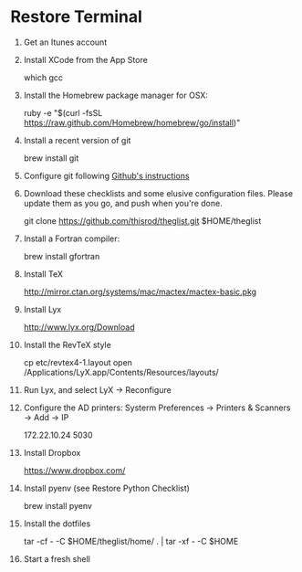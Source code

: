 Restore Terminal
===

1. Get an Itunes account

1. Install XCode from the App Store

    which gcc

1. Install the Homebrew package manager for OSX:

    ruby -e "$(curl -fsSL https://raw.github.com/Homebrew/homebrew/go/install)"

2. Install a recent version of git

    brew install git

2. Configure git following [Github's instructions](https://help.github.com/articles/set-up-git#set-up-git)

3. Download these checklists and some elusive configuration files.  Please update them as you go, and push when you're done.

    git clone https://github.com/thisrod/theglist.git $HOME/theglist

5. Install a Fortran compiler:

    brew install gfortran

6. Install TeX

    http://mirror.ctan.org/systems/mac/mactex/mactex-basic.pkg

7. Install Lyx

    http://www.lyx.org/Download

8. Install the RevTeX style

    cp etc/revtex4-1.layout open /Applications/LyX.app/Contents/Resources/layouts/

8. Run Lyx, and select LyX → Reconfigure

9. Configure the AD printers: Systerm Preferences → Printers & Scanners → Add → IP

    172.22.10.24		5030

10. Install Dropbox

    https://www.dropbox.com/

11. Install pyenv (see Restore Python Checklist)

    brew install pyenv

4. Install the dotfiles

    tar -cf - -C $HOME/theglist/home/ . | tar -xf - -C $HOME

13. Start a fresh shell
